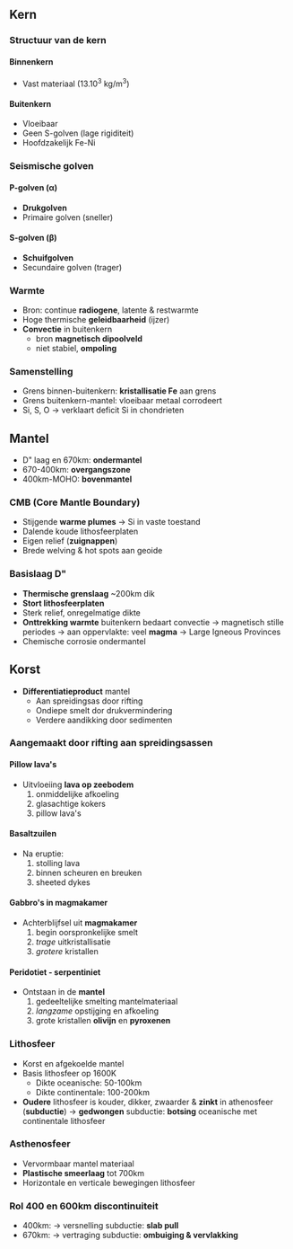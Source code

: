 ## Kern
### Structuur van de kern
#### Binnenkern
- Vast materiaal (13.10<sup>3</sup> kg/m<sup>3</sup>)
#### Buitenkern
- Vloeibaar
- Geen S-golven (lage rigiditeit)
- Hoofdzakelijk Fe-Ni
### Seismische golven
#### P-golven (α)
- **Drukgolven**
- Primaire golven (sneller)
#### S-golven (β)
- **Schuifgolven**
- Secundaire golven (trager)
### Warmte
- Bron: continue **radiogene**, latente & restwarmte
- Hoge thermische **geleidbaarheid** (ijzer)
- **Convectie** in buitenkern
	- bron **magnetisch dipoolveld** 
	- niet stabiel, **ompoling**
### Samenstelling
- Grens binnen-buitenkern: **kristallisatie Fe** aan grens
- Grens buitenkern-mantel: vloeibaar metaal corrodeert
- Si, S, O
	→ verklaart deficit Si in chondrieten
## Mantel
- D" laag en 670km: **ondermantel**
- 670-400km: **overgangszone**
- 400km-MOHO: **bovenmantel**
### CMB (Core Mantle Boundary) 
- Stijgende **warme plumes**
	→ Si in vaste toestand
- Dalende koude lithosfeerplaten
- Eigen relief (**zuignappen**)
- Brede welving & hot spots aan geoide
### Basislaag D" 
- **Thermische grenslaag** ~200km dik
- **Stort lithosfeerplaten**
- Sterk relief, onregelmatige dikte
- **Onttrekking warmte** buitenkern bedaart convectie
	→ magnetisch stille periodes
	→ aan oppervlakte: veel **magma** → Large Igneous Provinces
- Chemische corrosie ondermantel
## Korst
- **Differentiatieproduct** mantel
	- Aan spreidingsas door rifting
	- Ondiepe smelt dor drukvermindering
	- Verdere aandikking door sedimenten
### Aangemaakt door rifting aan spreidingsassen
#### Pillow lava's
- Uitvloeiing **lava op zeebodem**
	1. onmiddelijke afkoeling
	2. glasachtige kokers 
	3. pillow lava's
#### Basaltzuilen
- Na eruptie:
	1. stolling lava
	2. binnen scheuren en breuken
	3. sheeted dykes
#### Gabbro's in magmakamer
- Achterblijfsel uit **magmakamer**
	1. begin oorspronkelijke smelt
	2. *trage* uitkristallisatie
	3. *grotere* kristallen
#### Peridotiet - serpentiniet
- Ontstaan in de **mantel**
	1. gedeeltelijke smelting mantelmateriaal
	2. *langzame* opstijging en afkoeling
	3. grote kristallen **olivijn** en **pyroxenen**
### Lithosfeer
- Korst en afgekoelde mantel
- Basis lithosfeer op 1600K
	- Dikte oceanische: 50-100km
	- Dikte continentale: 100-200km
- **Oudere** lithosfeer is kouder, dikker, zwaarder & **zinkt** in athenosfeer (**subductie**)
	→ **gedwongen** subductie: **botsing** oceanische met continentale lithosfeer
### Asthenosfeer
- Vervormbaar mantel materiaal
- **Plastische smeerlaag** tot 700km
- Horizontale en verticale bewegingen lithosfeer
### Rol 400 en 600km discontinuiteit
- 400km: 
	→ versnelling subductie: **slab pull**
- 670km:
	→ vertraging subductie: **ombuiging & vervlakking**
